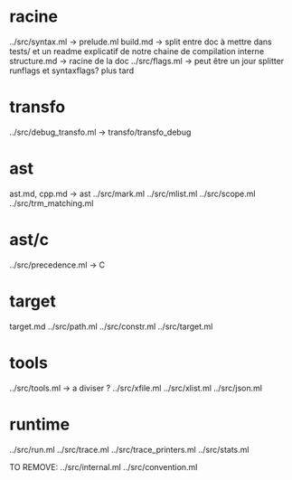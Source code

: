 
# racine
../src/syntax.ml -> prelude.ml
build.md -> split entre doc à mettre dans tests/ et un readme explicatif de notre chaine de compilation interne
structure.md -> racine de la doc
../src/flags.ml -> peut être un jour splitter runflags et syntaxflags? plus tard

# transfo
../src/debug_transfo.ml -> transfo/transfo_debug

# ast
ast.md, cpp.md -> ast
../src/mark.ml
../src/mlist.ml
../src/scope.ml
../src/trm_matching.ml

# ast/c
../src/precedence.ml -> C

# target
target.md
../src/path.ml
../src/constr.ml
../src/target.ml

# tools
../src/tools.ml -> a diviser ?
../src/xfile.ml
../src/xlist.ml
../src/json.ml

# runtime
../src/run.ml
../src/trace.ml
../src/trace_printers.ml
../src/stats.ml



TO REMOVE:
../src/internal.ml
../src/convention.ml
